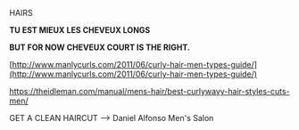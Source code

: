 HAIRS

**TU EST MIEUX LES CHEVEUX LONGS**

**BUT FOR NOW CHEVEUX COURT IS THE RIGHT.**

[http://www.manlycurls.com/2011/06/curly-hair-men-types-guide/](http://www.manlycurls.com/2011/06/curly-hair-men-types-guide/)

https://theidleman.com/manual/mens-hair/best-curlywavy-hair-styles-cuts-men/

GET A CLEAN HAIRCUT —> Daniel Alfonso Men's Salon
